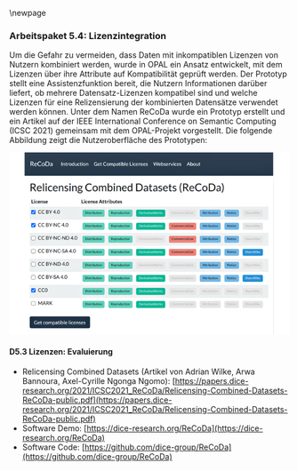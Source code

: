 \newpage

### Arbeitspaket 5.4: Lizenzintegration

Um die Gefahr zu vermeiden, dass Daten mit inkompatiblen Lizenzen von Nutzern kombiniert werden, wurde in OPAL ein Ansatz entwickelt, mit dem Lizenzen über ihre Attribute auf Kompatibilität geprüft werden. Der Prototyp stellt eine Assistenzfunktion bereit, die Nutzern Informationen darüber liefert, ob mehrere Datensatz-Lizenzen kompatibel sind und welche Lizenzen für eine Relizensierung der kombinierten Datensätze verwendet werden können. Unter dem Namen ReCoDa wurde ein Prototyp erstellt und ein Artikel auf der IEEE International Conference on Semantic Computing (ICSC 2021) gemeinsam mit dem OPAL-Projekt vorgestellt. Die folgende Abbildung zeigt die Nutzeroberfläche des Prototypen:



![](../Medien/AP5-4-ReCoDa.png)


#### D5.3 Lizenzen: Evaluierung

- Relicensing Combined Datasets (Artikel von Adrian Wilke, Arwa Bannoura, Axel-Cyrille Ngonga Ngomo): [https://papers.dice-research.org/2021/ICSC2021_ReCoDa/Relicensing-Combined-Datasets-ReCoDa-public.pdf](https://papers.dice-research.org/2021/ICSC2021_ReCoDa/Relicensing-Combined-Datasets-ReCoDa-public.pdf)
- Software Demo: [https://dice-research.org/ReCoDa](https://dice-research.org/ReCoDa)
- Software Code: [https://github.com/dice-group/ReCoDa](https://github.com/dice-group/ReCoDa)

